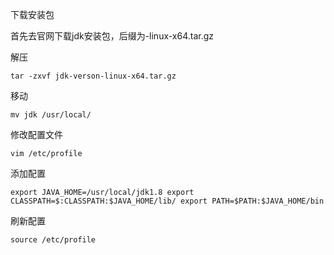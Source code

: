 下载安装包

首先去官网下载jdk安装包，后缀为-linux-x64.tar.gz

解压

```shell
tar -zxvf jdk-verson-linux-x64.tar.gz
```

移动

```shell
mv jdk /usr/local/
```

修改配置文件

```shell
vim /etc/profile
```

添加配置

```shell
export JAVA_HOME=/usr/local/jdk1.8 export CLASSPATH=$:CLASSPATH:$JAVA_HOME/lib/ export PATH=$PATH:$JAVA_HOME/bin
```

刷新配置

```shell
source /etc/profile
```